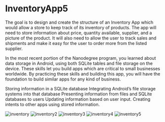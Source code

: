 # InventoryApp5
The goal is to design and create the structure of an Inventory App which would allow a store to keep track of its inventory of products. The app will need to store information about price, quantity available, supplier, and a picture of the product. It will also need to allow the user to track sales and shipments and make it easy for the user to order more from the listed supplier.

In the most recent portion of the Nanodegree program, you learned about data storage in Android, using both SQLite tables and file storage on the device. These skills let you build apps which are critical to small businesses worldwide. By practicing these skills and building this app, you will have the foundation to build similar apps for any kind of business.

Storing information in a SQLite database
Integrating Android’s file storage systems into that database
Presenting information from files and SQLite databases to users
Updating information based on user input.
Creating intents to other apps using stored information.


![inventory](https://user-images.githubusercontent.com/26045797/56085280-30735880-5e49-11e9-8b0c-863a2d3faefd.png)
![inventory2](https://user-images.githubusercontent.com/26045797/56085281-30735880-5e49-11e9-981b-d47bf561a259.png)
![inventory3](https://user-images.githubusercontent.com/26045797/56085282-30735880-5e49-11e9-8112-7043cd730bad.png)
![inventory4](https://user-images.githubusercontent.com/26045797/56085283-30735880-5e49-11e9-8139-fcc2a4d52ad2.png)
![inventory5](https://user-images.githubusercontent.com/26045797/56085284-30735880-5e49-11e9-92c8-3bc0cf9da2ff.png)
